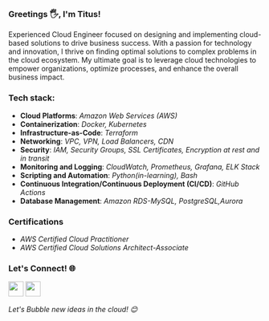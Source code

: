 ### Greetings 🖐️, I'm Titus!
 Experienced Cloud Engineer focused on designing and implementing cloud-based solutions to drive business success. With a passion for technology and innovation, I thrive on finding optimal solutions to complex problems in the cloud ecosystem. My ultimate goal is to leverage cloud technologies to empower organizations, optimize processes, and enhance the overall business impact.
 
### Tech stack: 
- __Cloud Platforms__: _Amazon Web Services (AWS)_
- __Containerization__: _Docker, Kubernetes_
- __Infrastructure-as-Code__: _Terraform_
- __Networking__: _VPC, VPN, Load Balancers, CDN_
- __Security__: _IAM, Security Groups, SSL Certificates, Encryption at rest and in transit_
- __Monitoring and Logging__: _CloudWatch, Prometheus, Grafana, ELK Stack_
- __Scripting and Automation__: _Python(in-learning), Bash_
- __Continuous Integration/Continuous Deployment (CI/CD)__: _GitHub Actions_
- __Database Management__: _Amazon RDS-MySQL, PostgreSQL,Aurora_

### Certifications
- _AWS Certified Cloud Practitioner_
- _AWS Certified Cloud Solutions Architect-Associate_
  
### Let's Connect! 🌐
[<img src="https://img.icons8.com/color/48/000000/twitter--v1.png" height="30" width="30">](https://twitter.com/_lesinko)
[<img src="https://img.icons8.com/color/48/000000/linkedin.png" height="30" width="30">](https://www.linkedin.com/in/https://www.linkedin.com/in/titus-lesinko/)

*Let's Bubble new ideas in the cloud! 😊*
